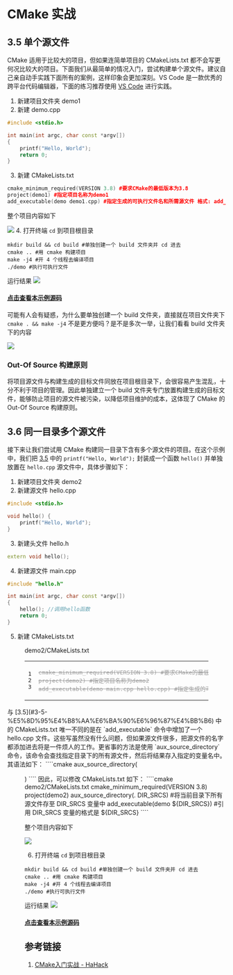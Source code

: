 # CMake 实战
## 3.5 单个源文件
CMake 适用于比较大的项目，但如果连简单项目的 CMakeLists.txt 都不会写更何况比较大的项目。下面我们从最简单的情况入门，尝试构建单个源文件。建议自己亲自动手实践下面所有的案例，这样印象会更加深刻。VS Code 是一款优秀的跨平台代码编辑器，下面的练习推荐使用 [VS Code](https://code.visualstudio.com/) 进行实践。
1. 新建项目文件夹 demo1
2. 新建 demo.cpp
````cpp demo1/demo.cpp
#include <stdio.h>

int main(int argc, char const *argv[])
{
    printf("Hello, World");
    return 0;
}
````
3. 新建 CMakeLists.txt
````cpp demo1/CMakeLists.txt
cmake_minimum_required(VERSION 3.8) #要求CMake的最低版本为3.8
project(demo1) #指定项目名称为demo1
add_executable(demo demo1.cpp) #指定生成的可执行文件名和所需源文件 格式: add_executable(生成的可执行文件名 源文件1 源文件2 ...)
````
整个项目内容如下

![](http://images.lolimay.cn/18-8-19/66993297.jpg)
4. 打开终端 `cd` 到项目根目录
````shell lolimay@lolimay-PC: example/cmake/demo1
mkdir build && cd build #单独创建一个 build 文件夹并 cd 进去
cmake .. #用 cmake 构建项目
make -j4 #开 4 个线程去编译项目
./demo #执行可执行文件
````

运行结果
![](http://images.lolimay.cn/18-8-19/39115902.jpg)

#### [点击查看本示例源码](https://github.com/loliMay/deepin-develop-guide/tree/master/example/cmake/demo1)

可能有人会有疑惑，为什么要单独创建一个 build 文件夹，直接就在项目文件夹下 `cmake . && make -j4` 不是更方便吗？是不是多次一举，让我们看看 build 文件夹下的内容

![](http://images.lolimay.cn/18-8-19/44200067.jpg)

### Out-Of Source 构建原则
将项目源文件与构建生成的目标文件同放在项目根目录下，会很容易产生混乱，十分不利于项目的管理。因此单独建立一个 build 文件夹专门放置构建生成的目标文件，能够防止项目的源文件被污染，以降低项目维护的成本，这体现了 CMake 的 Out-Of Source 构建原则。

## 3.6 同一目录多个源文件
接下来让我们尝试用 CMake 构建同一目录下含有多个源文件的项目。在这个示例中，我们把 [3.5](#3-5-%E5%8D%95%E4%B8%AA%E6%BA%90%E6%96%87%E4%BB%B6) 中的 `printf("Hello, World");` 封装成一个函数 `hello()` 并单独放置在 `hello.cpp` 源文件中，具体步骤如下：
1. 新建项目文件夹 demo2
2. 新建源文件 hello.cpp
````cpp demo2/hello.cpp
#include <stdio.h>

void hello() {
    printf("Hello, World");
}
````
3. 新建头文件 hello.h
````cpp demo2/hello.h
extern void hello();
````
4. 新建源文件 main.cpp
````cpp demo2/main.cpp #程序入口
#include "hello.h"

int main(int argc, char const *argv[])
{
    hello(); //调用hello函数
    return 0;
}
````
5. 新建 CMakeLists.txt
<figure class="highlight cmake"><figcaption><span>demo2/CMakeLists.txt</span></figcaption><table><tbody><tr><td class="gutter"><pre><span class="line">1</span><br><span class="line">2</span><br><span class="line">3</span><br></pre></td><td class="code"><s style="color:#9b9b9b;"><pre><span class="line"><span class="keyword">cmake_minimum_required</span>(VERSION <span class="number">3.8</span>) <span class="comment">#要求CMake的最低版本为3.8</span></span><br><span class="line"><span class="keyword">project</span>(demo2) <span class="comment">#指定项目名称为demo2</span></span><br><span class="line"><span class="keyword">add_executable</span>(demo main.cpp hello.cpp) <span class="comment">#指定生成的可执行文件名和所需源文件</span></span><br></pre></s></td></tr></tbody></table></figure>
    与 [3.5](#3-5-%E5%8D%95%E4%B8%AA%E6%BA%90%E6%96%87%E4%BB%B6) 中的 CMakeLists.txt 唯一不同的是在 `add_executable` 命令中增加了一个 hello.cpp 文件。这些写虽然没有什么问题，但如果源文件很多，把源文件的名字都添加进去将是一件烦人的工作。更省事的方法是使用 `aux_source_directory` 命令，该命令会查找指定目录下的所有源文件，然后将结果存入指定的变量名中。其语法如下：
    ````cmake
    aux_source_directory(<dir> <variable>)
    ````
    因此，可以修改 CMakeLists.txt 如下：
    ````cmake demo2/CMakeLists.txt
    cmake_minimum_required(VERSION 3.8)
    project(demo2)
    aux_source_directory(. DIR_SRCS) #将当前目录下所有源文件存至 DIR_SRCS 变量中
    add_executable(demo ${DIR_SRCS}) #引用 DIR_SRCS 变量的格式是 ${DIR_SRCS}
    ````

整个项目内容如下

![](http://images.lolimay.cn/18-8-20/6696068.jpg)

6. 打开终端 `cd` 到项目根目录
````shell lolimay@lolimay-PC: example/cmake/demo2
mkdir build && cd build #单独创建一个 build 文件夹并 cd 进去
cmake .. #用 cmake 构建项目
make -j4 #开 4 个线程去编译项目
./demo #执行可执行文件
````

运行结果
![](http://images.lolimay.cn/18-8-20/91665209.jpg)

#### [点击查看本示例源码](https://github.com/loliMay/deepin-develop-guide/tree/master/example/cmake/demo2)

## 参考链接
1. <a href="http://www.hahack.com/codes/cmake/">CMake入门实战 - HaHack</a>
